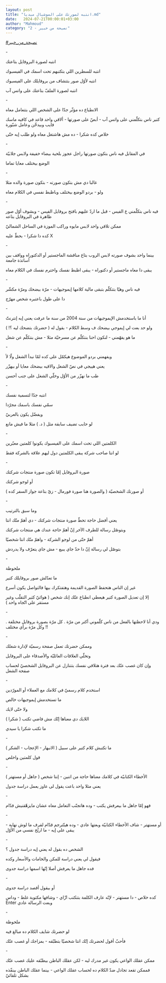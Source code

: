 ```yaml
---
layout: post
title: "انتبه لصورتك على السوشيال ميديا.md"
date:   2024-07-21T00:00:01+03:00
author: "Mahmoud"
category: "2 - نصيحة من خبير"
---
```

[<u>\#نصيحة_من_خبير</u>](https://www.facebook.com/hashtag/%D9%86%D8%B5%D9%8A%D8%AD%D8%A9_%D9%85%D9%86_%D8%AE%D8%A8%D9%8A%D8%B1?__eep__=6&__cft__%5b0%5d=AZWytcMp9fYqCqPy6zPe7jtA3H2IdXoF5Mw2ShDX3H99We65UetjldRGPZ5h2jNCqAIDiA3WlnILk8fPbZye3q4smu25KvrdAB_Egi-STZ9GOkOWqhaLZcIENqLv7UssQ6a1Fka70h1R2RYqlGxKE-WqJUjzF1YOLetI8heqM_KAVSkjAtM-kqM9Aek6CS5D4RI&__tn__=*NK-R)

\-

انتبه لصورة البروفايل بتاعتك

انتبه للسطرين اللي بتكتبهم تحت اسمك في الفيسبوك

انتبه لأوّل صور بتتشاف من بروفايلك على الفيسبوك

انتبه لصورة الملفّ بتاعتك على واتس آب

\-

الانطباع ده مؤثّر جدّا على الشخص اللي بتتعامل معاه

كتير ناس بتكلّمني على واتس آب - أبصّ على صورتها - ألاقي
واحد قاعد في كافيه ماسك فايب وبيدخّن وعامل شبّورة

خلاص كده شكرا - ده مش هاشتغل معاه ولو طلب إيه حتّى

\-

في المقابل فيه ناس بتكون صورتها راجل عجوز بلحية بيضاء
خفيفة ولابس جلابيّة

الوضع بيختلف معايا تماما

\-

غالبا دي مش بتكون صورته - بتكون صورة والده مثلا

ولو - بردو الوضع بيختلف وباظبط نفسي في الكلام
معاه

\-

فيه ناس بتكلّمني ع الفيس - قبل ما اردّ عليهم بافتح بروفايل
الفيس - وبشوف أوّل صور ظاهرة في البروفايل بتاعه

ممكن تلاقي واحد لابس مايوه وراكب الموزة في الساحل
الشماليّ

كده دا شكرا - بحطّ عليه X

\-

بينما واحد بشوف صورته لابس الروب بتاع مناقشة الماجستير
أو الدكتوراه وواقف بين أساتذة جامعة

يبقى دا معاه ماجستير أو دكتوراه - يبقى اظبط نفسك واحترم
نفسك في الكلام معاه

\-

فيه ناس وهيّا بتتكلّم بتبقى مالية كلامها إيموجيهات - مرّة
بيضحك ومرّة مكشّر

دا على طول باعتبره شخص مهرّج

\-

أنا ما باستخدمش الإيموجيهات من سنة 2004 من سنة ما عرفت
يعني إيه إنترنتّ

ولو حد بعت لي إيموجي بيضحك ف وسط الكلام - بقول له (
حضرتك بتضحك ليه ؟! )

ما هو يفهّمني - لنكون احنا بنتكلّم عن مسرحيّة مثلا - مش
بنتكلّم عن شغل

\-

ويفهمني بردو الموضوع هيكمّل على كده لمّا نبدأ الشغل ولّا
لأ

يعني هييجي في نصّ الشغل والاقيه بيضحك معايا أو
بيهزّر

طب ما نهزّر من الأوّل وخلّي الشغل على جنب أحسن

\-

انتبه جدّا لتسمية نفسك

سمّي نفسك باسمك مجرّدا

ويفضّل يكون بالعربيّ

لو حابب تضيف سابقة مثل ( د. ) مثلا ما فيش مانع

\-

الكلمتين اللي تحت اسمك على الفيسبوك يكونوا كلمتين
معبّرين

لو انتا صاحب شركة يبقى الكلمتين دول ليهم علاقة بالشركة
فقط

\-

صورة البروفايل إمّا تكون صورة منتجات شركتك

أو لوجو شركتك

أو صورتك الشخصيّة ( والصورة هنا صورة فورمال - زيّ بتاعة
جواز السفر كده )

\-

وما سبق بالترتيب

يعني أفضل حاجة تحطّ صورة منتجات شركتك - دي أهمّ منّك
انتا

وبتوصّل رسالة للطرف الآخر إنّ أهمّ حاجة عندك هي منتجات
شركتك

أهمّ حتّى من لوجو الشركة - واهمّ منّك انتا شخصيّا

بتوصّل لي رسالة إنّ دا حدّ جاي يبيع - مش جاي يتعرّف ولا
يدردش

\-

ملحوظة

ما تعدّلش صور بروفايلك كتير

غير إن الناس هتحفظ الصورة القديمة وهتفتكرك بيها فالتواصل
يكون أسرع

إلا إن تعديل الصورة كتير هيعطي انطباع عنّك إنك شخص (
هوائيّ كثير التقلّب وغير مستقر على اتّجاه واحد )

\-

ودي أنا لاحظتها بالفعل من ناس كلّموني أكتر من مرّة . كل
مرّة بصورة بروفايل مختلفة . وكل مرّة برأي مختلف !!

\-

وممكن حضرتك تعمل صفحة رسميّة لإدارة شغلك

وتخلّي العلاقات العائليّة والأصدقاء على البروفايل

وإن كان غصب عنّك بعد فترة هتلاقي نفسك بتتنازل عن
البروفايل الشخصيّ لحساب صفحة الشغل

\-

استخدم كلام رسميّ في كلامك مع العملاء أو المورّدين

ما تستخدمش إيموجيهات خالص

ولا حتّى لايك

اللايك دي معناها إنّك مش فاضي تكتب ( شكرا )

ما تكتب شكرا يا سيدي

\-

ما تكتبش كلام كتير على سبيل ( الانبهار - الإعجاب -
الشكر )

قول كلمتين واخلص

\-

الأخطاء الكتابيّة في كلامك معناها حاجة من اتنين - إنتا
شخص ( جاهل أو مستهتر )

يعني مثلا واحد باعت يقول لى عاوز يعمل دراسة جدول

\-

فهو إمّا جاهل ما بيعرفش يكتب - وده هاتجنّب التعامل معاه
عشان مايزهّقنيش قدّام

\-

أو مستهتر - شاف الأخطاء الكتابيّة وبعتها عادي - وده
هيتّترجم قدّام لقرف ما لوش نهاية - يبقى على إيه - ما اريّح نفسي من
الأوّل

\-

الشخص ده بقول له يعني إيه دراسة جدول ؟

فيقول لي يعني دراسة للمكن والخامات والأسعار وكده

فده جاهل ما يعرفش أصلا إنّها اسمها دراسة جدوى

\-

أو بيقول أقصد دراسة جدوى

كده خلاص - دا مستهتر - لإنّه عارف الكلمة بتتكتب ازّاي -
وشافها مكتوبة غلط - وداس Enter وبعت الرسالة
عادي

\-

ملحوظة

لو حضرتك شايف الكلام ده مبالغ فيه

فأحبّ أقول لحضرتك إنّك انتا شخصيّا بتطبّقه - بمزاجك أو غصب
عنّك

\-

ممكن عقلك الواعي يكون غير مدرك ليه - لكن عقلك الباطن
بيطبّقه عليك غصب عنّك

فممكن تقعد تجادل ضدّ الكلام ده لحساب عقلك الواعي - بينما
عقلك الباطن بينفّذه بشكل تلقائيّ
